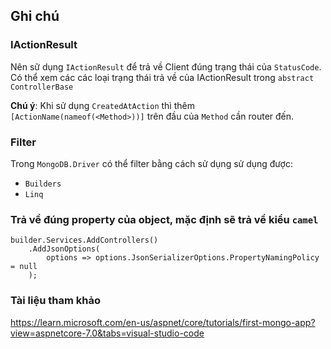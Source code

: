## Ghi chú

### IActionResult
Nên sữ dụng `IActionResult` để trả về Client đúng trạng thái của `StatusCode`. Có thể xem các các loại trạng thái trả về của IActionResult trong `abstract ControllerBase`

**Chú ý**: Khi sử dụng `CreatedAtAction` thì thêm `[ActionName(nameof(<Method>))]` trên đầu của `Method` cần router đến.

### Filter
Trong `MongoDB.Driver` có thể filter bằng cách sử dụng sử dụng được:
- `Builders`
- `Linq`

### Trả về đúng property của object, mặc định sẽ trả về kiểu `camel`
```
builder.Services.AddControllers()
    .AddJsonOptions(
        options => options.JsonSerializerOptions.PropertyNamingPolicy = null
    );
```

### Tài liệu tham khảo
https://learn.microsoft.com/en-us/aspnet/core/tutorials/first-mongo-app?view=aspnetcore-7.0&tabs=visual-studio-code
